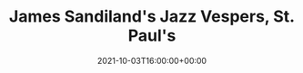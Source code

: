---
templateKey: event
guid: 7A777BFA-DBE8-9BA7-820E-CCF663C01D6B
date: 2021-10-03T16:00:00+00:00
eventTime: 4pm
title: "James Sandiland's Jazz Vespers, St. Paul's"
artist: "James Sandiland's Jazz Vespers"
city: Westdale
venue: St. Paul's
group: Tim Shia
guests: Stacie McGregor, Shannon Butcher, Chris Gale
---